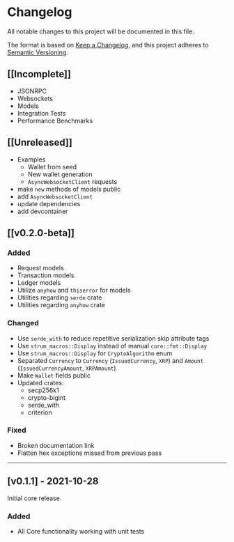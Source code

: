 # Changelog

All notable changes to this project will be documented in this file.

The format is based on [Keep a Changelog](https://keepachangelog.com/en/1.0.0/),
and this project adheres to [Semantic Versioning](https://semver.org/spec/v2.0.0.html).

## [[Incomplete]]
- JSONRPC
- Websockets
- Models
- Integration Tests
- Performance Benchmarks

## [[Unreleased]]
- Examples
  - Wallet from seed
  - New wallet generation
  - `AsyncWebsocketClient` requests
- make `new` methods of models public
- add `AsyncWebsocketClient`
- update dependencies
- add devcontainer

## [[v0.2.0-beta]]
### Added
- Request models
- Transaction models
- Ledger models
- Utilize `anyhow` and `thiserror` for models
- Utilities regarding `serde` crate
- Utilities regarding `anyhow` crate
### Changed
- Use `serde_with` to reduce repetitive serialization skip attribute tags
- Use `strum_macros::Display` instead of manual `core::fmt::Display`
- Use `strum_macros::Display` for `CryptoAlgorithm` enum
- Separated `Currency` to `Currency` (`IssuedCurrency`, `XRP`) and `Amount` (`IssuedCurrencyAmount`, `XRPAmount`)
- Make `Wallet` fields public
- Updated crates:
  - secp256k1
  - crypto-bigint
  - serde_with
  - criterion
### Fixed
- Broken documentation link
- Flatten hex exceptions missed from previous pass

---

## [v0.1.1] - 2021-10-28
Initial core release.
 ### Added
- All Core functionality working with unit tests

